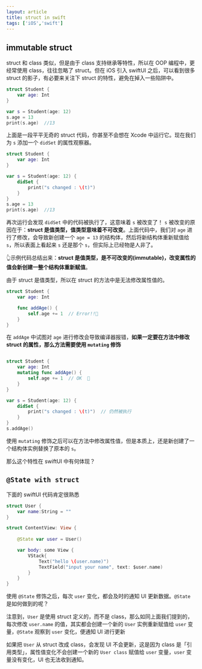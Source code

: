 ```yaml
---
layout: article
title: struct in swift
tags: ['iOS','swift']
---
```


## immutable struct

struct 和 class 类似，但是由于 class 支持继承等特性，所以在 OOP 编程中，更经常使用 class，往往忽略了 struct。但在 iOS 引入 swiftUI 之后，可以看到很多 struct 的影子，有必要来关注下 struct 的特性，避免在掉入一些陷阱中。

```swift
struct Student {
    var age: Int
}

var s = Student(age: 12)
s.age = 13
print(s.age)  //13
```
上面是一段平平无奇的 struct 代码，你甚至不会想在 Xcode 中运行它。现在我们为 `s` 添加一个 `didSet` 的属性观察器。

```swift
struct Student {
    var age: Int
}

var s = Student(age: 12) {
    didSet {
        print("s changed : \(t)")
    }
}
s.age = 13
print(s.age)  //13
```
再次运行会发现 `didSet` 中的代码被执行了，这意味着 `s` 被改变了！ `s` 被改变的原因在于：**struct 是值类型，值类型意味着不可改变**。上面代码中，我们对 `age` 进行了修改，会导致新创建一个 `age = 13` 的结构体，然后将新结构体重新赋值给 `s`，所以表面上看起来 `s` 还是那个 `s`，但实际上已经物是人非了。

👆示例代码总结出来：**struct 是值类型，是不可改变的(immutable)，改变属性的值会新创建一整个结构体重新赋值**。

由于 struct 是值类型，所以在 struct 的方法中是无法修改属性值的。
```swift
struct Student {
    var age: Int

    func addAge() {
        self.age += 1  // Error!!🥵
    }
}
```
在 `addAge` 中试图对 `age` 进行修改会导致编译器报错，**如果一定要在方法中修改 struct 的属性，那么方法需要使用  `mutating` 修饰**

```swift

struct Student {
    var age: Int
    mutating func addAge() {
        self.age += 1  // OK  🥳
    }
}

var s = Student(age: 12) {
    didSet {
        print("s changed : \(t)")  // 仍然被执行
    }
}
s.addAge()
```
使用 `mutating` 修饰之后可以在方法中修改属性值，但是本质上，还是新创建了一个结构体实例替换了原本的 `s`。

那么这个特性在 swiftUI 中有何体现？

## `@State with struct`

下面的 swiftUI 代码肯定很熟悉

```swift
struct User {
    var name:String = ""
}

struct ContentView: View {
    
    @State var user = User()

    var body: some View {
        VStack{
            Text("hello \(user.name)")
            TextField("input your name", text: $user.name)
        }
    }
}
```
使用 `@State` 修饰之后，每次 `user` 变化，都会及时的通知 UI 更新数据。`@State` 是如何做到的呢？

注意到，`User` 是使用 struct 定义的，而不是 class，那么如同上面我们提到的，每次修改 `user.name` 的值，其实都会创建一个新的 `User` 实例重新赋值给 `user` 变量，`@State` 观察到 `user` 变化，便通知 UI 进行更新

如果把 `User` 从 struct 改成 class，会发现 UI 不会更新，这是因为 class 是「引用类型」，属性值变化不会创建一个新的 `User class` 赋值给 `user` 变量，`user` 变量没有变化，UI 也无法收到通知。
